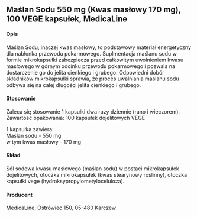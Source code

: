 ## Maślan Sodu 550 mg (Kwas masłowy 170 mg), 100 VEGE kapsułek, MedicaLine

#### Opis

Maślan Sodu, inaczej kwas masłowy, to podstawowy materiał energetyczny dla nabłonka przewodu pokarmowego. Suplmentacja maślanu sodu w formie mikrokapsułki zabezpiecza przed całkowitym uwolnieniem kwasu masłowego w górnym odcinku przewodu pokarmowego i pozwala na dostarczenie go do jelita cienkiego i grubego. Odpowiedni dobór składników mikrokapsułki sprawia, że proces uwalniania maślanu sodu odbywa się na całej długości jelita cienkiego i grubego.

#### Stosowanie

Zaleca się stosowanie 1 kapsułki dwa razy dziennie (rano i wieczorem).  
Zawartość opakowania: 100 kapsułek dojelitowych VEGE

1 kapsułka zawiera:  
  Maślan sodu - 550 mg  
w tym kwas masłowy - 170 mg

#### Skład

Sól sodowa kwasu masłowego (maślan sodu) w postaci mikrokapsułek dojelitowych, otoczka mikrokapsułek (kwas stearynowy roślinny), otoczka kapsułki vege (hydroksypropylometyloceluloza).

#### Producent
MedicaLine, Ostrówiec 150, 05-480 Karczew